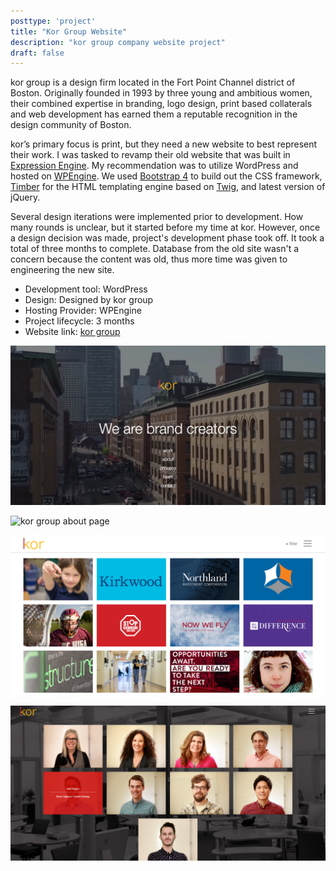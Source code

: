 ```yaml
---
posttype: 'project'
title: "Kor Group Website"
description: "kor group company website project"
draft: false
---
```


kor group is a design firm located in the Fort Point Channel district of Boston. Originally founded in 1993 by three young and ambitious women, their combined expertise in branding, logo design, print based collaterals and web development has earned them a reputable recognition in the design community of Boston.

kor’s primary focus is print, but they need a new website to best represent their work. I was tasked to revamp their old website that was built in [Expression Engine](https://expressionengine.com/). My recommendation was to utilize WordPress and hosted on [WPEngine](https://wpengine.com/). We used [Bootstrap 4](https://getbootstrap.com/) to build out the CSS framework, [Timber](https://wordpress.org/plugins/timber-library/) for the HTML templating engine based on [Twig](https://twig.symfony.com/), and latest version of jQuery.

Several design iterations were implemented prior to development. How many rounds is unclear, but it started before my time at kor. However, once a design decision was made, project's development phase took off. It took a total of three months to complete. Database from the old site wasn't a concern because the content was old, thus more time was given to engineering the new site.  

- Development tool: WordPress   
- Design: Designed by kor group  
- Hosting Provider: WPEngine   
- Project lifecycle: 3 months  
- Website link: [kor group](https://www.kor.com/)   

![kor group homepage](../../../assets/portfolio/kor/feature/kor/full-kor-homepage.png)

![kor group about page](../../../assets/portfolio/kor/feature/kor/full-kor-aboutpage.png)

![kor group work page](../../../assets/portfolio/kor/feature/kor/full-kor-workpage.png)

![kor group team page](../../../assets/portfolio/kor/feature/kor/full-kor-teampage.png)